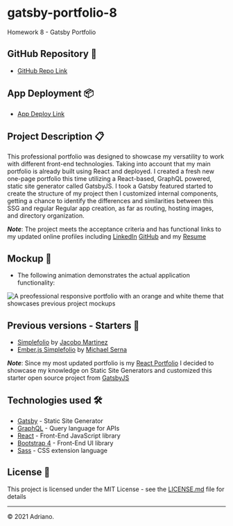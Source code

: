 # gatsby-portfolio-8

Homework 8 - Gatsby Portfolio

## GitHub Repository 🚀

- [GitHub Repo Link](https://github.com/AdrianoArmen/gatsby-portfolio-8)

## App Deployment 📦

- [App Deploy Link](https://practical-varahamihira-e80f63.netlify.app/)

## Project Description 📋

This professional portfolio was designed to showcase my versatility to work with different front-end technologies. Taking into account that my main portfolio is already built using React and deployed. I created a fresh new one-page portfolio this time utilizing a React-based, GraphQL powered, static site generator called GatsbyJS. I took a Gatsby featured started to create the structure of my project then I customized internal components, getting a chance to identify the differences and similarities between this SSG and regular Regular app creation, as far as routing, hosting images, and directory organization.

**_Note_**: The project meets the acceptance criteria and has functional links to my updated online profiles including [LinkedIn](https://www.linkedin.com/in/adriano-armendaris/) [GitHub](https://github.com/AdrianoArmen) and my [Resume](https://drive.google.com/file/d/1kg6Mfy4G0UMV_z7aZ_5ic8V4bVmhDpul/view?usp=sharing)

## Mockup 🔧

- The following animation demonstrates the actual application functionality:

![A preofessional responsive portfolio with an orange and white theme that showcases previous project mockups](./readmeimg/appfunctionality.gif)

## Previous versions - Starters 👥

- [Simplefolio](https://github.com/cobidev/simplefolio) by [Jacobo Martinez](https://github.com/cobidev)
- [Ember.js Simplefolio](https://github.com/sernadesigns/simplefolio-ember) by [Michael Serna](https://www.gatsbyjs.com/)

**_Note_**: Since my most updated portfolio is my [React Portfolio](https://determined-volhard-b649b0.netlify.app/) I decided to showcase my knowledge on Static Site Generators and customized this starter open source project from [GatsbyJS](https://determined-volhard-b649b0.netlify.app/)

## Technologies used 🛠️

- [Gatsby](https://www.gatsbyjs.org/) - Static Site Generator
- [GraphQL](https://graphql.org/) - Query language for APIs
- [React](https://es.reactjs.org/) - Front-End JavaScript library
- [Bootstrap 4](https://getbootstrap.com/docs/4.3/getting-started/introduction/) - Front-End UI library
- [Sass](https://sass-lang.com/documentation) - CSS extension language

## License 📄

This project is licensed under the MIT License - see the [LICENSE.md](LICENSE.md) file for details

---

© 2021 Adriano.
